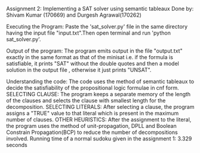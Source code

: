 Assignment 2: Implementing a SAT solver using semantic tableaux
Done by: Shivam Kumar (170669) and Durgesh Agrawal(170262)

Executing the Program:
Paste the 'sat_solver.py' file in the same directory having the input file "input.txt".Then open terminal and run 'python sat_solver.py'.

Output of the program:
The program emits output in the file "output.txt" exactly in the same format as that of the minisat i.e. if the formula is satisfiable, it prints "SAT" without the double quotes and then a model solution in the output file , otherwise it just prints "UNSAT".

Understanding the code:
The code uses the method of semantic tableaux to decide the satisfiability of the propositional logic formulae in cnf form.
SELECTING CLAUSE: The program keeps a separate memory of the length of the clauses and selects the clause with smallest length for the decomposition.
SELECTING LITERALS: After selecting a clause, the program assigns a "TRUE" value to that literal which is present in the maximum number of clauses.
OTHER HEURISTICS: After the assignment to the literal, the program uses the method of unit-propagation, DPLL and Boolean Constrain Propagation(BCP) to reduce the number of decompositions involved.
Running time of a normal sudoku given in the assignment 1: 3.329 seconds
